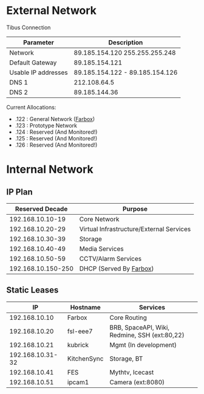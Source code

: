 External Network
================

Tibus Connection  

|Parameter|Description|
|---------|-----------|
|Network|89.185.154.120 255.255.255.248|
|Default Gateway|89.185.154.121|
|Usable IP addresses|89.185.154.122 - 89.185.154.126|
|DNS 1|212.108.64.5|
|DNS 2|89.185.144.36|

Current Allocations:

-   .122 : General Network ([Farbox](Farbox.md "wikilink"))
-   .123 : Prototype Network
-   .124 : Reserved (And Monitored!)
-   .125 : Reserved (And Monitored!)
-   .126 : Reserved (And Monitored!)

Internal Network
================

IP Plan
-------

|Reserved Decade|Purpose|
|---------------|-------|
|192.168.10.10-19|Core Network|
|192.168.10.20-29|Virtual Infrastructure/External Services|
|192.168.10.30-39|Storage|
|192.168.10.40-49|Media Services|
|192.168.10.50-59|CCTV/Alarm Services|
|192.168.10.150-250|DHCP (Served By [Farbox](Farbox.md "wikilink"))|

Static Leases
-------------

|IP|Hostname|Services|
|---|--------|--------|
|192.168.10.10|Farbox|Core Routing|
|192.168.10.20|fsl-eee7|BRB, SpaceAPI, Wiki, Redmine, SSH (ext:80,22)|
|192.168.10.21|kubrick|Mgmt (In development)|
|192.168.10.31-32|KitchenSync|Storage, BT|
|192.168.10.41|FES|Mythtv, Icecast|
|192.168.10.51|ipcam1|Camera (ext:8080)|
